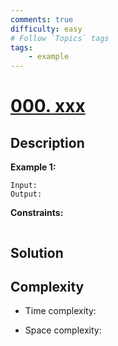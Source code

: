 ```yaml
---
comments: true
difficulty: easy
# Follow `Topics` tags
tags:
    - example
---
```


# [000. xxx](https://leetcode.com/problemset/)

## Description


**Example 1:**
```
Input:
Output:
```

**Constraints:**
```
```

## Solution


## Complexity

- Time complexity:
<!-- Add time complexity here, e.g. $$O(n)$$ -->

- Space complexity:
<!-- Add space complexity here, e.g. $$O(n)$$ -->

